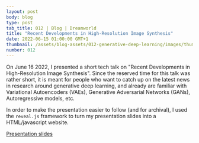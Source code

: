 ```yaml
---
layout: post
body: blog
type: post
tab_title: 012 | Blog | Dreamworld
title: "Recent Developments in High-Resolution Image Synthesis"
date: 2022-06-15 01:00:00 GMT+1
thumbnail: /assets/blog-assets/012-generative-deep-learning/images/thumb.jpg
number: 012
---
```


On June 16 2022, I presented a short tech talk on "Recent Developments
in High-Resolution Image Synthesis". Since the reserved time for this
talk was rather short, it is meant for people who want to catch up on
the latest news in research around generative deep learning, and
already are familiar with Variational Autoencoders (VAEs), Generative
Adversarial Networks (GANs), Autoregressive models, etc.

In order to make the presentation easier to follow (and for archival),
I used the `reveal.js` framework to turn my presentation slides into a
HTML/javascript website.

<!--more-->

[Presentation slides](/assets/blog-assets/012-generative-deep-learning/slides.html)
